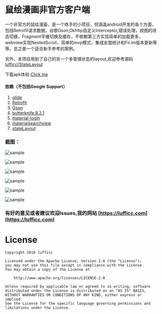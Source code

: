 # 鼠绘漫画非官方客户端

一个非官方的鼠绘漫画，是一个练手的小项目，但涵盖android开发的各个方面，包括Retrofit请求数据，谷歌Gson,Okhttp自定义Interceptor,错误处理，视图的状态切换，Fragment平缓切换及缓存，不依赖第三方实现简单的加载更多，webview实现NestedScroll，简单的mvp模式，集成友盟统计和Fir.im版本更新等等，总之是一个适合新手参考的案例。

另外，本项目用到了自己的另一个多管理状态的layout,欢迎参考源码[lufficc/StateLayout](https://github.com/lufficc/StateLayout)


下载apk体验:[Click me](http://fir.im/ishuhui)

#### 依赖（不包括Google Support）

1.    [glide](https://github.com/bumptech/glide)
1.    [Retrofit](https://github.com/square/retrofit)
1.    [Gson](https://github.com/google/gson)
1.    [butterknife:8.2.1](https://github.com/JakeWharton/butterknife)
1.    [material-login](https://github.com/shem8/MaterialLogin)
1.    [materialsearchview](https://github.com/MiguelCatalan/MaterialSearchView)
1.    [stateLayout](https://github.com/lufficc/StateLayout)


### 截图：

![sample](screenshots/device-2016-08-27-230634.gif)

![sample](screenshots/device-2016-08-27-233253.gif)

![sample](screenshots/device-2016-08-27-233759.gif)

![sample](screenshots/device-2016-08-27-234239.gif)

![sample](screenshots/device-2016-08-28-213915.png)

![sample](screenshots/Screenshot_2016-08-28-00-56-46-293_com.lufficc.is.png)

### 有好的意见或者建议欢迎Issues,我的网站 [https://lufficc.com](https://lufficc.com)

# License
	Copyright 2016 lufficc

	Licensed under the Apache License, Version 2.0 (the "License");
	you may not use this file except in compliance with the License.
	You may obtain a copy of the License at

		http://www.apache.org/licenses/LICENSE-2.0

	Unless required by applicable law or agreed to in writing, software
	distributed under the License is distributed on an "AS IS" BASIS,
	WITHOUT WARRANTIES OR CONDITIONS OF ANY KIND, either express or implied.
	See the License for the specific language governing permissions and
	limitations under the License.